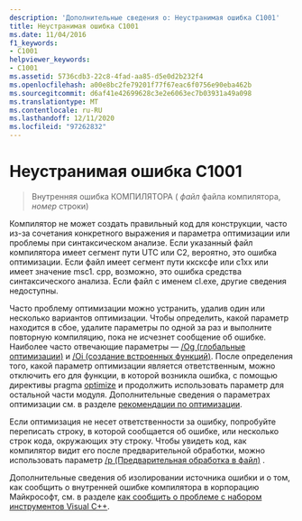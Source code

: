 ```yaml
---
description: 'Дополнительные сведения о: Неустранимая ошибка C1001'
title: Неустранимая ошибка C1001
ms.date: 11/04/2016
f1_keywords:
- C1001
helpviewer_keywords:
- C1001
ms.assetid: 5736cdb3-22c8-4fad-aa85-d5e0d2b232f4
ms.openlocfilehash: a00e8bc2fe79201f77f67eac6f0756e90eba462b
ms.sourcegitcommit: d6af41e42699628c3e2e6063ec7b03931a49a098
ms.translationtype: MT
ms.contentlocale: ru-RU
ms.lasthandoff: 12/11/2020
ms.locfileid: "97262832"
---
```

# <a name="fatal-error-c1001"></a>Неустранимая ошибка C1001

> Внутренняя ошибка КОМПИЛЯТОРА ( *файл* файла компилятора, *номер* строки)

Компилятор не может создать правильный код для конструкции, часто из-за сочетания конкретного выражения и параметра оптимизации или проблемы при синтаксическом анализе. Если указанный файл компилятора имеет сегмент пути UTC или C2, вероятно, это ошибка оптимизации. Если файл имеет сегмент пути кксксфе или c1xx или имеет значение msc1. cpp, возможно, это ошибка средства синтаксического анализа. Если файл с именем cl.exe, другие сведения недоступны.

Часто проблему оптимизации можно устранить, удалив один или несколько вариантов оптимизации. Чтобы определить, какой параметр находится в сбое, удалите параметры по одной за раз и выполните повторную компиляцию, пока не исчезнет сообщение об ошибке. Наиболее часто отвечающие параметры — [/Og (глобальные оптимизации)](../../build/reference/og-global-optimizations.md) и [/Oi (создание встроенных функций)](../../build/reference/oi-generate-intrinsic-functions.md). После определения того, какой параметр оптимизации является ответственным, можно отключить его для функции, в которой возникла ошибка, с помощью директивы pragma [optimize](../../preprocessor/optimize.md) и продолжить использовать параметр для остальной части модуля. Дополнительные сведения о параметрах оптимизации см. в разделе [рекомендации по оптимизации](../../build/optimization-best-practices.md).

Если оптимизация не несет ответственности за ошибку, попробуйте переписать строку, в которой сообщается об ошибке, или несколько строк кода, окружающих эту строку. Чтобы увидеть код, как компилятор видит его после предварительной обработки, можно использовать параметр [/p (Предварительная обработка в файл)](../../build/reference/p-preprocess-to-a-file.md) .

Дополнительные сведения об изолировании источника ошибки и о том, как сообщить о внутренней ошибке компилятора в корпорацию Майкрософт, см. в разделе [как сообщить о проблеме с набором инструментов Visual C++](../../overview/how-to-report-a-problem-with-the-visual-cpp-toolset.md).
